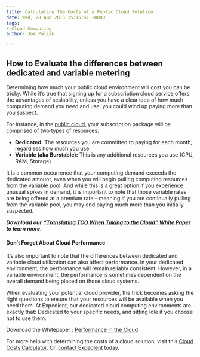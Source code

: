 ```yaml
---
title: Calculating The Costs of a Public Cloud Solution
date: Wed, 28 Aug 2013 15:15:51 +0000
tags:
- Cloud Computing
author: Joe Palian

---
```

## How to Evaluate the differences between dedicated and variable metering

Determining how much your public cloud environment will cost you can be tricky. While it’s true that signing up for a subscription cloud service offers the advantages of scalability, unless you have a clear idea of how much computing demand you need and use, you could wind up paying more than you suspect.

For instance, in the [public cloud](https://www.expedient.com/cloud-computing/public-cloud-computing/ "Public"), your subscription package will be comprised of two types of resources:

* **Dedicated:** The resources you are committed to paying for each month, regardless how much you use.
* **Variable (aka Burstable):** This is any additional resources you use (CPU, RAM, Storage)

It is a common occurrence that your computing demand exceeds the dedicated amount, even when you will begin pulling computing resources from the variable pool. And while this is a great option if you experience unusual spikes in demand, it is important to note that those variable rates are being offered at a premium rate – meaning if you are continually pulling from the variable pool, you may end paying much more than you initially suspected.

**_Download our_** [**_“Translating TCO When Taking to the Cloud” White Paper_**](http://go.expedient.com/l/12902/2013-06-26/6jv6r/12902/85780/TCO_of_the_Cloud.pdf) **_to learn more._**

#### Don’t Forget About Cloud Performance

It’s also important to note that the differences between dedicated and variable cloud utilization can also affect performance. In your dedicated environment, the performance will remain reliably consistent. However, in a variable environment, the performance is sometimes dependent on the overall demand being placed on those cloud systems.

When evaluating your potential cloud provider, the trick becomes asking the right questions to ensure that your resources will be available when you need them. At Expedient, our dedicated cloud computing environments are exactly that: Dedicated to your specific needs, and sitting idle if you choose not to use them.

Download the Whitepaper : [Performance in the Cloud](http://bit.ly/1blRdk2)

For more help with determining the costs of a cloud solution, visit this [Cloud Costs Calculator](https://www.expedient.com/cloud-build-vs-buy-calculator/ "THE COMPLETE CLOUD BUILD VS BUY CALCULATOR"). Or, [contact Expedient](https://www.expedient.com/support/ "Support") today.